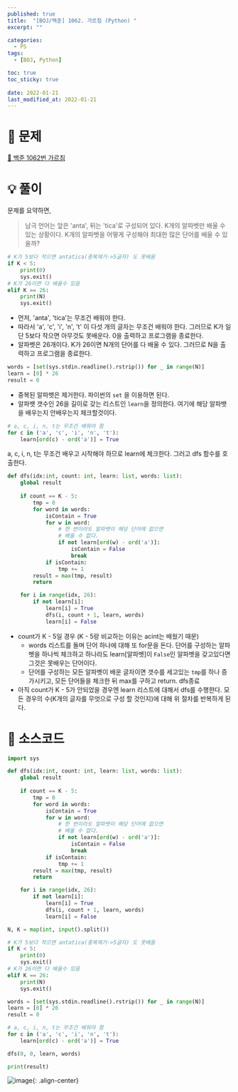 ```yaml
---
published: true
title:  "[BOJ/백준] 1062. 가르침 (Python) "
excerpt: ""

categories:
  - PS
tags:
  - [BOJ, Python]

toc: true
toc_sticky: true
 
date: 2022-01-21
last_modified_at: 2022-01-21
---
```

# 🔎 문제
[🔗 백준 1062번 가르침](https://www.acmicpc.net/problem/1062)

# 💡 풀이
문제를 요약하면,

> 남극 언어는 앞은 'anta', 뒤는 'tica'로 구성되어 있다. K개의 알파벳만 배울 수 있는 상황이다. K개의 알파벳을 어떻게 구성해야 최대한 많은 단어를 배울 수 있을까?

```python
# K가 5보다 작으면 antatica(중복제거->5글자) 도 못배움
if K < 5:
    print(0)
    sys.exit()
# K가 26이면 다 배울수 있음
elif K == 26:
    print(N)
    sys.exit()
```

- 먼저, 'anta', 'tica'는 무조건 배워야 한다.
- 따라서 'a', 'c', 'i', 'n', 't' 이 다섯 개의 글자는 무조건 배워야 한다. 그러므로 K가 일단 5보다 작으면 아무것도 못배운다. 0을 출력하고 프로그램을 종료한다.
- 알파벳은 26개이다. K가 26이면 N개의 단어를 다 배울 수 있다. 그러므로 N을 출력하고 프로그램을 종료한다.

```python
words = [set(sys.stdin.readline().rstrip()) for _ in range(N)]
learn = [0] * 26
result = 0
```

- 중복된 알파벳은 제거한다. 파이썬의 `set` 을 이용하면 된다.
- 알파뱃 갯수인 26을 길이로 갖는 리스트인 `learn`을 정의한다. 여기에 해당 알파뱃을 배우는지 안배우는지 체크할것이다.

```python
# a, c, i, n, t는 무조건 배워야 함
for c in ('a', 'c', 'i', 'n', 't'):
    learn[ord(c) - ord('a')] = True
```

a, c, i, n, t는 무조건 배우고 시작해야 하므로 learn에 체크한다. 그러고 dfs 함수를 호출한다.

```python
def dfs(idx:int, count: int, learn: list, words: list):
    global result
    
    if count == K - 5:
        tmp = 0
        for word in words:
            isContain = True
            for w in word:
                # 한 번이라도 알파벳이 해당 단어에 없으면
                # 배울 수 없다.
                if not learn[ord(w) - ord('a')]:
                    isContain = False
                    break
            if isContain:
                tmp += 1
        result = max(tmp, result)
        return

    for i in range(idx, 26):
        if not learn[i]:
            learn[i] = True
            dfs(i, count + 1, learn, words)
            learn[i] = False
```
- count가 K - 5일 경우 (K - 5랑 비교하는 이유는 acint는 배웠기 때문)
  - words 리스트를 돌며 단어 하나에 대해 또 for문을 돈다. 단어를 구성하는 알파벳을 하나씩 체크하고 하나라도 learn[알파벳]이 `False`인 알파벳을 갖고있다면 그것은 못배우는 단어이다.
  - 단어를 구성하는 모든 알파벳이 배운 글자이면 갯수를 세고있는 `tmp`를 하나 증가시키고, 모든 단어들을 체크한 뒤 max를 구하고 return. dfs종료
- 아직 count가 K - 5가 안되었을 경우엔 learn 리스트에 대해서 dfs를 수행한다. 모든 경우의 수(K개의 글자를 무엇으로 구성 할 것인지)에 대해 위 절차를 반복하게 된다.



# 📃 소스코드
```python
import sys

def dfs(idx:int, count: int, learn: list, words: list):
    global result
    
    if count == K - 5:
        tmp = 0
        for word in words:
            isContain = True
            for w in word:
                # 한 번이라도 알파벳이 해당 단어에 없으면
                # 배울 수 없다.
                if not learn[ord(w) - ord('a')]:
                    isContain = False
                    break
            if isContain:
                tmp += 1
        result = max(tmp, result)
        return

    for i in range(idx, 26):
        if not learn[i]:
            learn[i] = True
            dfs(i, count + 1, learn, words)
            learn[i] = False

N, K = map(int, input().split())

# K가 5보다 작으면 antatica(중복제거->5글자) 도 못배움
if K < 5:
    print(0)
    sys.exit()
# K가 26이면 다 배울수 있음
elif K == 26:
    print(N)
    sys.exit()

words = [set(sys.stdin.readline().rstrip()) for _ in range(N)]
learn = [0] * 26
result = 0

# a, c, i, n, t는 무조건 배워야 함
for c in ('a', 'c', 'i', 'n', 't'):
    learn[ord(c) - ord('a')] = True

dfs(0, 0, learn, words)

print(result)
```
![image](https://user-images.githubusercontent.com/67352902/150475856-e7a96ce9-b9fe-4377-b628-582b3a203c95.png){: .align-center}
<br>